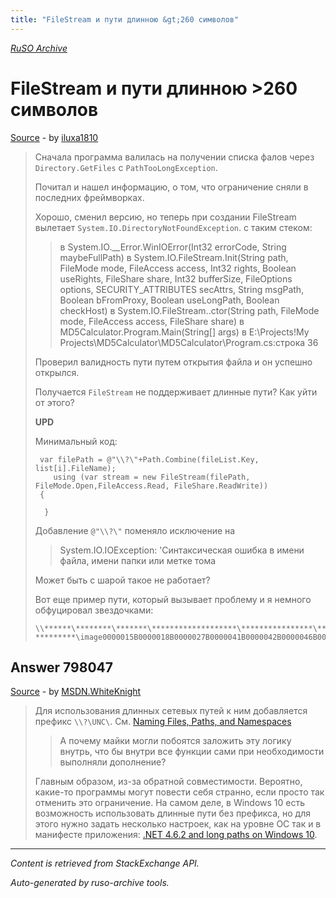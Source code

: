 ```yaml
---
title: "FileStream и пути длинною &gt;260 символов"
---
```

<p><i><a href="https://github.com/MSDN-WhiteKnight/ruso-archive/">RuSO Archive</a></i></p>
<h1>FileStream и пути длинною &gt;260 символов</h1>
<p><a href="https://ru.stackoverflow.com/questions/797949/filestream-%d0%b8-%d0%bf%d1%83%d1%82%d0%b8-%d0%b4%d0%bb%d0%b8%d0%bd%d0%bd%d0%be%d1%8e-260-%d1%81%d0%b8%d0%bc%d0%b2%d0%be%d0%bb%d0%be%d0%b2">Source</a> - by <a href="https://ru.stackoverflow.com/users/32793/iluxa1810">iluxa1810</a></p>
<blockquote>
<p>Сначала программа валилась на получении списка фалов через <code>Directory.GetFiles</code> с <code>PathTooLongException</code>.</p>

<p>Почитал и нашел информацию, о том, что ограничение сняли в последних фреймворках.</p>

<p>Хорошо, сменил версию, но теперь при создании FileStream вылетает <code>System.IO.DirectoryNotFoundException</code>.
 с таким стеком:</p>

<blockquote>
  <p>в System.IO.__Error.WinIOError(Int32 errorCode, String
  maybeFullPath)    в System.IO.FileStream.Init(String path, FileMode
  mode, FileAccess access, Int32 rights, Boolean useRights, FileShare
  share, Int32 bufferSize, FileOptions options, SECURITY_ATTRIBUTES
  secAttrs, String msgPath, Boolean bFromProxy, Boolean useLongPath,
  Boolean checkHost)    в System.IO.FileStream..ctor(String path,
  FileMode mode, FileAccess access, FileShare share)    в
  MD5Calculator.Program.Main(String[] args) в E:\Projects!My
  Projects\MD5Calculator\MD5Calculator\Program.cs:строка 36</p>
</blockquote>

<p>Проверил валидность пути путем открытия файла и он успешно открылся.</p>

<p>Получается <code>FileStream</code> не поддерживает длинные пути?
Как уйти от этого?</p>

<p><strong>UPD</strong></p>

<p>Минимальный код:</p>

<pre><code> var filePath = @"\\?\"+Path.Combine(fileList.Key, list[i].FileName);
    using (var stream = new FileStream(filePath, FileMode.Open,FileAccess.Read, FileShare.ReadWrite))
 {

  }
</code></pre>

<p>Добавление <code>@"\\?\"</code> поменяло исключение на </p>

<blockquote>
  <p>System.IO.IOException: 'Синтаксическая ошибка в имени файла, имени
  папки или метке тома</p>
</blockquote>

<p>Может быть с шарой такое не работает?</p>

<p>Вот еще пример пути, который вызывает проблему и я немного обфуцировал звездочками:</p>

<pre><code>\\******\********\*******\*******************\****************\******\**********  *********\image0000015B0000018B0000027B0000041B0000042B0000046B0000099B0000303B0000363B0000380B0000484B0000563B0000569B0000958B0000959B0000972B0001164B0000025B0000050B0000149A.jpg
</code></pre>

</blockquote>
<h2>Answer 798047</h2>
<p><a href="https://ru.stackoverflow.com/a/798047/">Source</a> - by <a href="https://ru.stackoverflow.com/users/240512/msdn-whiteknight">MSDN.WhiteKnight</a></p>
<blockquote>
<p>Для использования длинных сетевых путей к ним добавляется префикс <code>\\?\UNC\</code>. См. <a href="https://msdn.microsoft.com/en-us/library/aa365247.aspx#maxpath" rel="noreferrer">Naming Files, Paths, and Namespaces</a></p>

<blockquote>
  <p>А почему майки могли побоятся заложить эту логику внутрь, что бы внутри все функции сами при необходимости выполняли дополнение?</p>
</blockquote>

<p>Главным образом, из-за обратной совместимости. Вероятно, какие-то программы могут повести себя странно, если просто так отменить это ограничение. На самом деле, в Windows 10 есть возможность использовать длинные пути без префикса, но для этого нужно задать несколько настроек, как на уровне ОС так и в манифесте приложения: <a href="https://blogs.msdn.microsoft.com/jeremykuhne/2016/07/30/net-4-6-2-and-long-paths-on-windows-10/" rel="noreferrer">.NET 4.6.2 and long paths on Windows 10</a>. </p>

</blockquote>
<hr/>
<p><i>Content is retrieved from StackExchange API. </i></p>
<p><i>Auto-generated by ruso-archive tools. </i></p>
